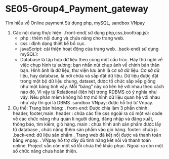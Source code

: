 # SE05-Group4_Payment_gateway
Tìm hiểu về Online payment 
Sử dụng php, mySQL, sandbox VNpay

1. Các nội dung thực hiện:
  .front-end( sử dụng php,css,boottrap,js):
    - php : thêm nội dung và chứa năng cho trang web.
    - css : định dạng thiết kế bố cục.
    - javaScript: cải thiện hoạt động của trang web.
  .back-end( sử dụng mySQL):
    - Database là tập hợp dữ liệu theo cùng một cấu trúc. Hãy thử nghĩ về việc chụp hình tự sướng: bạn nhấn nút chụp ảnh về chính bản thân bạn. Hình ảnh là dữ liệu, thư viện lưu ảnh là cơ sở dữ liệu. Cơ sở dữ liệu, hay database, là nơi chứa và sắp đặt dữ liệu. Dữ liệu được đặt trong một bộ dữ liệu chung, dataset, được tổ chức sắp xếp giống như một bảng tính vậy. Mỗi “bảng” này có liên hệ với nhau theo cách nào đó. Vì vậy từ Relational (liên hệ) trong RDBMS có ý nghĩa như vậy. Nếu phần mềm không hỗ trợ mô hình dữ liệu quan hệ với nhau như vậy thì gọi là DBMS
  .sandbox VNpay: được hỗ trợ từ Vnpay.
2. Cụ thể:
Trang bán hàng:
  . front-end:
    Được chia làm 3 phần chính: header, footer,main.
      header : chứa các file css
               ngoài ra có một vài code về các chức năng như quản lí người dùng, đăng nhập và đăng xuất, thông báo, tìm kiếm, giỏ hàng.
      main : chứa hình ảnh sản phẩm được lấy từ database , chức năng thêm sản phầm vào giỏ hàng.
      footer: chứa js
  .back-end: 
    dữ liệu sản phẩm
  . Trang web đã kết nối được và thanh toán bằng vnpay.
  . VNpay hỗ trợ đầy đủ tính năng kết nối và thanh toán online.
  Project vẫn còn một số lỗi chưa thể khắc phục.
  Ngoài ra còn một số chức năng chưa hoàn thiện.
    
